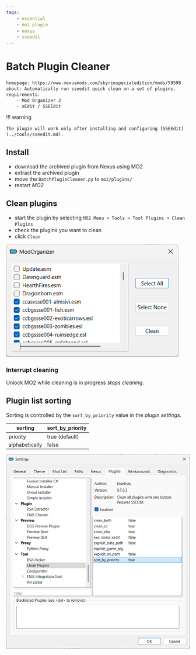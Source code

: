 ```yaml
---
tags:
    - essential
    - mo2 plugin
    - nexus
    - sseedit
---
```


# Batch Plugin Cleaner

```project_info
homepage: https://www.nexusmods.com/skyrimspecialedition/mods/59598
about: Automatically run sseedit quick clean on a set of plugins.
requirements:
    - Mod Organizer 2
    - xEdit / SSEEdit
```

!!! warning

    The plugin will work only after installing and configuring [SSEEdit](../tools/sseedit.md).

## Install

* download the archived plugin from Nexus using MO2
* extract the archived plugin
* move the `BatchPluginCleaner.py` to `mo2/plugins/`
* restart *MO2*

## Clean plugins

* start the plugin by selecting `MO2 Menu > Tools > Tool Plugins > Clean Plugins`
* check the plugins you want to clean
* click `Clean`

![clean plugins dialog](../images/batch_plugin_cleaner_clean_plugins_dialog.png)

### Interrupt cleaning

Unlock MO2 while cleaning is in progress *stops cleaning*.

## Plugin list sorting

Sorting is controlled by the `sort_by_priority` value in the *plugin settings*.

| sorting | sort_by_priority |
|---|---|
| priority | true (default) |
| alphabetically | false |

![plugin settings](../images/batch_plugin_cleaner_settings.png)
